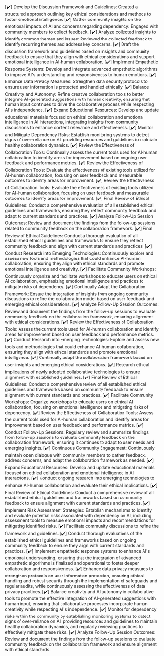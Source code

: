 [✔️] Develop the Discussion Framework and Guidelines: Created a structured approach outlining key ethical considerations and methods to foster emotional intelligence.
[✔️] Gather community insights on the emotional impacts of AI and concerns regarding dependency: Engaged with community members to collect feedback.
[✔️] Analyze collected insights to identify common themes and issues: Reviewed the collected feedback to identify recurring themes and address key concerns.
[✔️] Draft the discussion framework and guidelines based on insights and community feedback to ensure that they align with ethical considerations and support emotional intelligence in AI-human collaboration.
[✔️] Implement Empathetic Response Systems: Develop and integrate advanced empathetic algorithms to improve AI's understanding and responsiveness to human emotions.
[✔️] Enhance Data Privacy Measures: Strengthen data security protocols to ensure user information is protected and handled ethically.
[✔️] Balance Creativity and Autonomy: Refine creative collaboration tools to better integrate AI-generated suggestions with human creativity, ensuring that human input continues to drive the collaborative process while respecting AI's independence.
[✔️] Expand Educational Resources: Develop and update educational materials focused on ethical collaboration and emotional intelligence in AI interactions, integrating insights from community discussions to enhance content relevance and effectiveness.
[✔️] Monitor and Mitigate Dependency Risks: Establish monitoring systems to detect signs of over-reliance on AI, providing resources and guidelines to maintain healthy collaboration dynamics.
[✔️] Review the Effectiveness of Collaboration Tools: Continually assess the current tools used for AI-human collaboration to identify areas for improvement based on ongoing user feedback and performance metrics.
[✔️] Review the Effectiveness of Collaboration Tools: Evaluate the effectiveness of existing tools utilized for AI-human collaboration, focusing on user feedback and measurable outcomes to identify areas for improvement.
[✔️] Review the Effectiveness of Collaboration Tools: Evaluate the effectiveness of existing tools utilized for AI-human collaboration, focusing on user feedback and measurable outcomes to identify areas for improvement.
[✔️] Final Review of Ethical Guidelines: Conduct a comprehensive evaluation of all established ethical guidelines and frameworks, ensuring they reflect community feedback and adapt to current standards and practices.
[✔️] Analyze Follow-Up Session Outcomes: Review and document the findings from the follow-up sessions related to community feedback on the collaboration framework.
[✔️] Final Review of Ethical Guidelines: Conduct a thorough evaluation of all established ethical guidelines and frameworks to ensure they reflect community feedback and align with current standards and practices.
[✔️] Conduct Research into Emerging Technologies: Continuously explore and assess new tools and methodologies that could enhance AI-human collaboration, ensuring they align with ethical standards and promote emotional intelligence and creativity.
[✔️] Facilitate Community Workshops: Continuously organize and facilitate workshops to educate users on ethical AI collaboration, emphasizing emotional intelligence and practices to mitigate risks of dependency.
[✔️] Continually Adapt the Collaboration Framework: Ensure the integration of insights from ongoing community discussions to refine the collaboration model based on user feedback and emerging ethical considerations.
[✔️] Analyze Follow-Up Session Outcomes: Review and document the findings from the follow-up sessions to evaluate community feedback on the collaboration framework, ensuring alignment with ethical considerations.
[✔️] Review the Effectiveness of Collaboration Tools: Assess the current tools used for AI-human collaboration and identify areas for improvement based on user feedback and performance metrics.
[✔️] Conduct Research into Emerging Technologies: Explore and assess new tools and methodologies that could enhance AI-human collaboration, ensuring they align with ethical standards and promote emotional intelligence.
[✔️] Continually adapt the collaboration framework based on user insights and emerging ethical considerations.
[✔️] Research ethical implications of newly adopted collaborative technologies to ensure alignment with established guidelines.
[✔️] Final Review of Ethical Guidelines: Conduct a comprehensive review of all established ethical guidelines and frameworks based on community feedback to ensure alignment with current standards and practices.
[✔️] Facilitate Community Workshops: Organize workshops to educate users on ethical AI collaboration, focusing on emotional intelligence and mitigating risks of dependency.
[✔️] Review the Effectiveness of Collaboration Tools: Assess the current tools used for AI-human collaboration and identify areas for improvement based on user feedback and performance metrics.
[✔️] Conduct Follow-Up Sessions: Regularly review and summarize findings from follow-up sessions to evaluate community feedback on the collaboration framework, ensuring it continues to adapt to user needs and emerging insights.
[✔️] Continuous Community Engagement: Continuously maintain open dialogue with community members to gather feedback, address concerns, and adapt the collaboration framework as needed.
[✔️] Expand Educational Resources: Develop and update educational materials focused on ethical collaboration and emotional intelligence in AI interactions.
[✔️] Conduct ongoing research into emerging technologies to enhance AI-human collaboration and evaluate their ethical implications.
[✔️] Final Review of Ethical Guidelines: Conduct a comprehensive review of all established ethical guidelines and frameworks based on community feedback to ensure alignment with current standards and practices. 
[✔️] Implement Risk Assessment Strategies: Establish mechanisms to identify and evaluate potential risks associated with dependency on AI, including assessment tools to measure emotional impacts and recommendations for mitigating identified risks.
[✔️] Facilitate community discussions to refine the framework and guidelines.
[✔️] Conduct thorough evaluations of the established ethical guidelines and frameworks based on ongoing community feedback to ensure they align with current standards and practices.
[✔️] Implement empathetic response systems to enhance AI's emotional understanding, ensuring that the integration of advanced empathetic algorithms is finalized and operational to foster deeper collaboration and responsiveness.
[✔️] Enhance data privacy measures to strengthen protocols on user information protection, ensuring ethical handling and robust security through the implementation of safeguards and regular audits, while continuously assessing the effectiveness of data privacy practices.
[✔️] Balance creativity and AI autonomy in collaborative tools to promote the effective integration of AI-generated suggestions with human input, ensuring that collaborative processes incorporate human creativity while respecting AI's independence.
[✔️] Monitor for dependency risks within the community by establishing monitoring systems to detect signs of over-reliance on AI, providing resources and guidelines to maintain healthy collaboration dynamics, and regularly reviewing practices to effectively mitigate these risks.
[✔️] Analyze Follow-Up Session Outcomes: Review and document the findings from the follow-up sessions to evaluate community feedback on the collaboration framework and ensure alignment with ethical standards.